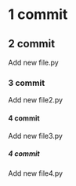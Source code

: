 # 1 commit

## 2 commit
Add new file.py

### 3 commit
Add new file2.py

#### 4 commit
Add new file3.py
##### 4 commit
Add new file4.py
